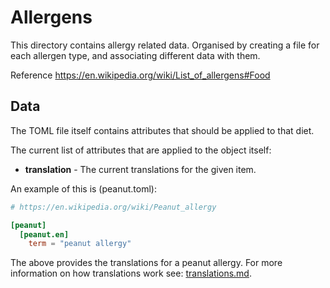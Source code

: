 Allergens
=========

This directory contains allergy related data. Organised by creating a file for each allergen type, and associating different data with them.

Reference https://en.wikipedia.org/wiki/List_of_allergens#Food


Data
----

The TOML file itself contains attributes that should be applied to that diet.

The current list of attributes that are applied to the object itself:

* __translation__ - The current translations for the given item.


An example of this is (peanut.toml):

```toml
# https://en.wikipedia.org/wiki/Peanut_allergy

[peanut]
  [peanut.en]
    term = "peanut allergy"
```

The above provides the translations for a peanut allergy. For more information on how translations work see: [translations.md](../translations/README.md).
